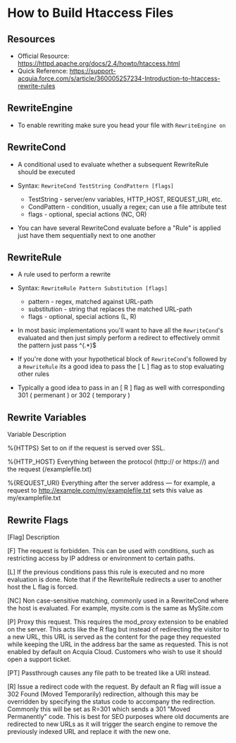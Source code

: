 # How to Build Htaccess Files 


## Resources 

- Official Resource: https://httpd.apache.org/docs/2.4/howto/htaccess.html
- Quick Reference: https://support-acquia.force.com/s/article/360005257234-Introduction-to-htaccess-rewrite-rules


## RewriteEngine 

- To enable rewriting make sure you head your file with `RewriteEngine on` 


## RewriteCond

- A conditional used to evaluate whether a subsequent RewriteRule should be executed

- Syntax: `RewriteCond TestString CondPattern [flags]`
  - TestString - server/env variables, HTTP_HOST, REQUEST_URI, etc.
  - CondPattern - condition, usually a regex; can use a file attribute test
  - flags - optional, special actions (NC, OR)
  
- You can have several RewriteCond evaluate before a "Rule" is applied just have them sequentially next to one another 


## RewriteRule 

- A rule used to perform a rewrite 

- Syntax: `RewriteRule Pattern Substitution [flags]`
  - pattern - regex, matched against URL-path
  - substitution - string that replaces the matched URL-path
  - flags - optional, special actions (L, R)

- In most basic implementations you'll want to have all the `RewriteCond`'s evaluated and then just simply perform a redirect to effectively ommit the pattern just pass ^(.*)$

- If you're done with your hypothetical block of `RewriteCond`'s followed by a `RewriteRule` its a good idea to pass the [ L ] flag as to stop evaluating other rules

- Typically a good idea to pass in an [ R ] flag as well with corresponding 301 ( permenant ) or 302 ( temporary ) 


## Rewrite Variables 

Variable Description

%{HTTPS} Set to on if the request is served over SSL.

%{HTTP_HOST} Everything between the protocol (http:// or https://) and the request (/examplefile.txt)

%{REQUEST_URI} Everything after the server address — for example, a request to http://example.com/my/examplefile.txt sets this value as my/examplefile.txt


## Rewrite Flags 

[Flag] Description

[F]	The request is forbidden. This can be used with conditions, such as restricting access by IP address or environment to certain paths.

[L]	If the previous conditions pass this rule is executed and no more evaluation is done. Note that if the RewriteRule redirects a user to another host the L flag is forced.

[NC] Non case-sensitive matching, commonly used in a RewriteCond where the host is evaluated. For example, mysite.com is the same as MySite.com

[P] Proxy this request. This requires the mod_proxy extension to be enabled on the server. This acts like the R flag but instead of redirecting the visitor to a new URL, this URL is served as the content for the page they requested while keeping the URL in the address bar the same as requested. This is not enabled by default on Acquia Cloud. Customers who wish to use it should open a support ticket.

[PT] Passthrough causes any file path to be treated like a URI instead.

[R] Issue a redirect code with the request. By default an R flag will issue a 302 Found (Moved Temporarily) redirection, although this may be overridden by specifying the status code to accompany the redirection. Commonly this will be set as R=301 which sends a 301 "Moved Permanently" code. This is best for SEO purposes where old documents are redirected to new URLs as it will trigger the search engine to remove the previously indexed URL and replace it with the new one.
